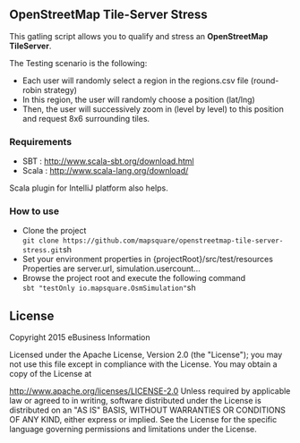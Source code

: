 ## OpenStreetMap Tile-Server Stress

This gatling script allows you to qualify and stress an **OpenStreetMap TileServer**.

The Testing scenario is the following:
 * Each user will randomly select a region in the regions.csv file (round-robin strategy)
 * In this region, the user will randomly choose a position (lat/lng)
 * Then, the user will successively zoom in (level by level) to this position and request 8x6 surrounding tiles.

### Requirements
 * SBT : http://www.scala-sbt.org/download.html
 * Scala : http://www.scala-lang.org/download/

Scala plugin for IntelliJ platform also helps.

### How to use

 * Clone the project  
 ```git clone https://github.com/mapsquare/openstreetmap-tile-server-stress.git```sh  
 * Set your environment properties in {projectRoot}/src/test/resources  
 Properties are server.url, simulation.usercount...  
 * Browse the project root and execute the following command  
 ```sbt "testOnly io.mapsquare.OsmSimulation"```sh


## License

Copyright 2015 eBusiness Information

Licensed under the Apache License, Version 2.0 (the "License"); you may not use this file except in compliance with the License. You may obtain a copy of the License at

   http://www.apache.org/licenses/LICENSE-2.0
Unless required by applicable law or agreed to in writing, software distributed under the License is distributed on an "AS IS" BASIS, WITHOUT WARRANTIES OR CONDITIONS OF ANY KIND, either express or implied. See the License for the specific language governing permissions and limitations under the License.
